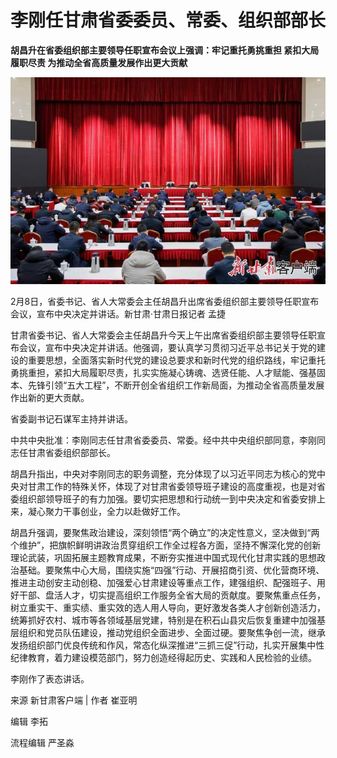# 李刚任甘肃省委委员、常委、组织部部长

**胡昌升在省委组织部主要领导任职宣布会议上强调：牢记重托勇挑重担 紧扣大局履职尽责 为推动全省高质量发展作出更大贡献**

![c69140e115a3b324b7c07b3601914a1d.jpg](https://raw.githubusercontent.com/qqhsx/qqnews_image/main/2024/02/08/李刚任甘肃省委委员、常委、组织部部长/c69140e115a3b324b7c07b3601914a1d.jpg)

2月8日，省委书记、省人大常委会主任胡昌升出席省委组织部主要领导任职宣布会议，宣布中央决定并讲话。新甘肃·甘肃日报记者 孟捷

甘肃省委书记、省人大常委会主任胡昌升今天上午出席省委组织部主要领导任职宣布会议，宣布中央决定并讲话。他强调，要认真学习贯彻习近平总书记关于党的建设的重要思想，全面落实新时代党的建设总要求和新时代党的组织路线，牢记重托勇挑重担，紧扣大局履职尽责，扎实实施凝心铸魂、选贤任能、人才赋能、强基固本、先锋引领“五大工程”，不断开创全省组织工作新局面，为推动全省高质量发展作出新的更大贡献。

省委副书记石谋军主持并讲话。

中共中央批准：李刚同志任甘肃省委委员、常委。经中共中央组织部同意，李刚同志任甘肃省委组织部部长。

胡昌升指出，中央对李刚同志的职务调整，充分体现了以习近平同志为核心的党中央对甘肃工作的特殊关怀，体现了对甘肃省委领导班子建设的高度重视，也是对省委组织部领导班子的有力加强。要切实把思想和行动统一到中央决定和省委安排上来，凝心聚力干事创业，全力以赴做好工作。

胡昌升强调，要聚焦政治建设，深刻领悟“两个确立”的决定性意义，坚决做到“两个维护”，把旗帜鲜明讲政治贯穿组织工作全过程各方面，坚持不懈深化党的创新理论武装，巩固拓展主题教育成果，不断夯实推进中国式现代化甘肃实践的思想政治基础。要聚焦中心大局，围绕实施“四强”行动、开展招商引资、优化营商环境、推进主动创安主动创稳、加强爱心甘肃建设等重点工作，建强组织、配强班子、用好干部、盘活人才，切实提高组织工作服务全省大局的贡献度。要聚焦重点任务，树立重实干、重实绩、重实效的选人用人导向，更好激发各类人才创新创造活力，统筹抓好农村、城市等各领域基层党建，特别是在积石山县灾后恢复重建中加强基层组织和党员队伍建设，推动党组织全面进步、全面过硬。要聚焦争创一流，继承发扬组织部门优良传统和作风，常态化纵深推进“三抓三促”行动，扎实开展集中性纪律教育，着力建设模范部门，努力创造经得起历史、实践和人民检验的业绩。

李刚作了表态讲话。

来源 新甘肃客户端 | 作者 崔亚明

编辑 李拓

流程编辑 严圣淼

